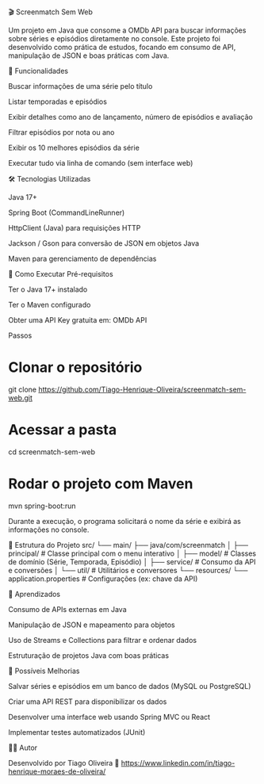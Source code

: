 🎬 Screenmatch Sem Web

Um projeto em Java que consome a OMDb API para buscar informações sobre séries e episódios diretamente no console.
Este projeto foi desenvolvido como prática de estudos, focando em consumo de API, manipulação de JSON e boas práticas com Java.

📌 Funcionalidades

Buscar informações de uma série pelo título

Listar temporadas e episódios

Exibir detalhes como ano de lançamento, número de episódios e avaliação

Filtrar episódios por nota ou ano

Exibir os 10 melhores episódios da série

Executar tudo via linha de comando (sem interface web)

🛠️ Tecnologias Utilizadas

Java 17+

Spring Boot (CommandLineRunner)

HttpClient (Java) para requisições HTTP

Jackson / Gson para conversão de JSON em objetos Java

Maven para gerenciamento de dependências

🚀 Como Executar
Pré-requisitos

Ter o Java 17+ instalado

Ter o Maven configurado

Obter uma API Key gratuita em: OMDb API

Passos
# Clonar o repositório
git clone https://github.com/Tiago-Henrique-Oliveira/screenmatch-sem-web.git

# Acessar a pasta
cd screenmatch-sem-web

# Rodar o projeto com Maven
mvn spring-boot:run


Durante a execução, o programa solicitará o nome da série e exibirá as informações no console.

📂 Estrutura do Projeto
src/
 └── main/
      ├── java/com/screenmatch
      │     ├── principal/        # Classe principal com o menu interativo
      │     ├── model/            # Classes de domínio (Série, Temporada, Episódio)
      │     ├── service/          # Consumo da API e conversões
      │     └── util/             # Utilitários e conversores
      └── resources/
            └── application.properties  # Configurações (ex: chave da API)

📖 Aprendizados

Consumo de APIs externas em Java

Manipulação de JSON e mapeamento para objetos

Uso de Streams e Collections para filtrar e ordenar dados

Estruturação de projetos Java com boas práticas

🔮 Possíveis Melhorias

Salvar séries e episódios em um banco de dados (MySQL ou PostgreSQL)

Criar uma API REST para disponibilizar os dados

Desenvolver uma interface web usando Spring MVC ou React

Implementar testes automatizados (JUnit)

👨‍💻 Autor

Desenvolvido por Tiago Oliveira
📎 https://www.linkedin.com/in/tiago-henrique-moraes-de-oliveira/

